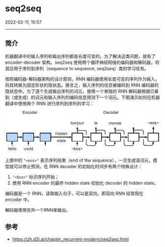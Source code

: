 # seq2seq

2022-02-11, 15:57
***

## 简介

机器翻译中的输入序列和输出序列都是长度可变的。为了解决这类问题，就有了 encoder-decoder 架构。seq2seq 使用两个循环神经网络的编码器和解码器，将其应用于序列到序列（sequence to sequence, seq2seq）类的学习任务。

按照编码器-解码器架构的设计原则，RNN 编码器使用长度可变的序列作为输入，将其转换为固定形状的隐状态。换言之，输入序列的信息被编码到 RNN 编码器的隐状态中。为了逐个生成输出序列的词元，使用一个单独的 RNN 解码器根据已看到（或生成）的词元和输入序列的编码信息预测下一个词元。下图演示如何在机器翻译中使用两个 RNN 进行序列到序列的学习：

![](images/2022-02-11-15-33-19.png)

上图中的 `"<eos>"` 表示序列结束（end of the sequence），一旦生成该词元，模型就可以停止预测。在 RNN decoder 的初始化时间步有两个特殊设计：

1. `"<bos>"` 标识序列开始；
2. 使用 RNN encoder 的最终 hidden state 初始化 decoder 的 hidden state。


编码器是一个 RNN，读取输入句子，可以是双向，即双向 RNN 经常用在 encoder 中。

解码器使用另外一个RNN来输出。

## 参考

- https://zh.d2l.ai/chapter_recurrent-modern/seq2seq.html
